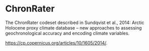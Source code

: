 # ChronRater

The ChronRater codeset described in Sundqvist et al., 2014: Arctic Holocene proxy climate database – new approaches to assessing geochronological accuracy and encoding climate variables.

https://cp.copernicus.org/articles/10/1605/2014/.
